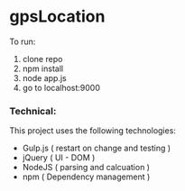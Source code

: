 # gpsLocation
To run: 
1) clone repo
2) npm install
3) node app.js
4) go to localhost:9000


### Technical:

This project uses the following technologies:
- Gulp.js ( restart on change and testing )
- jQuery ( UI - DOM )
- NodeJS ( parsing and calcuation )
- npm ( Dependency management )
